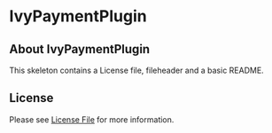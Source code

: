 # IvyPaymentPlugin
## About IvyPaymentPlugin
This skeleton contains a License file, fileheader and a basic README.

## License

Please see [License File](LICENSE) for more information.